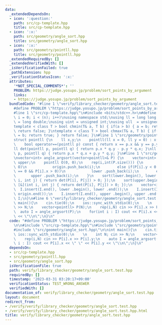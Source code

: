 ```yaml
---
data:
  _extendedDependsOn:
  - icon: ':question:'
    path: src/cp-template.hpp
    title: src/cp-template.hpp
  - icon: ':x:'
    path: src/geometry/angle_sort.hpp
    title: src/geometry/angle_sort.hpp
  - icon: ':x:'
    path: src/geometry/pointll.hpp
    title: src/geometry/pointll.hpp
  _extendedRequiredBy: []
  _extendedVerifiedWith: []
  _isVerificationFailed: true
  _pathExtension: hpp
  _verificationStatusIcon: ':x:'
  attributes:
    '*NOT_SPECIAL_COMMENTS*': ''
    PROBLEM: https://judge.yosupo.jp/problem/sort_points_by_argument
    links:
    - https://judge.yosupo.jp/problem/sort_points_by_argument
  bundledCode: "#line 1 \"verify/library_checker/geometry/angle_sort.test.hpp\"\n\
    #define PROBLEM \"https://judge.yosupo.jp/problem/sort_points_by_argument\"\n\n\
    #line 1 \"src/cp-template.hpp\"\n#include <bits/stdc++.h>\n#define rep(i,n) for(int\
    \ i = 0; i < (n); i++)\nusing namespace std;\nusing ll = long long;\nusing ld\
    \ = long double;\nusing uint = unsigned int;\nusing ull  = unsigned long long;\n\
    template < class T > bool chmin(T& a, T b) { if(a > b) { a = b; return true; }\
    \ return false; }\ntemplate < class T > bool chmax(T& a, T b) { if(a < b) { a\
    \ = b; return true; } return false; }\n#line 1 \"src/geometry/pointll.hpp\"\n\
    struct pointll {\n    ll x,y;\n    pointll(ll x = 0, ll y = 0) : x(x), y(y) {}\n\
    \    bool operator==(pointll p) const { return x == p.x && y == p.y; }\n};\n\n\
    ll det(pointll p, pointll q) { return p.x * q.y - p.y * q.x; }\nll dot(pointll\
    \ p, pointll q) { return p.x * q.x + p.y * q.y; }\n#line 1 \"src/geometry/angle_sort.hpp\"\
    \nvector<int> angle_argsort(vector<pointll>& P) {\n    vector<int> lower, origin,\
    \ upper;\n    pointll O(0, 0);\n    rep(i,int(P.size())) {\n        if(P[i] ==\
    \ O)\n            origin.push_back(i);\n        else if(P[i].y < 0 || (P[i].y\
    \ == 0 && P[i].x > 0))\n            lower .push_back(i);\n        else\n     \
    \       upper .push_back(i);\n    }\n    sort(lower.begin(), lower.end(), [&](int\
    \ i, int j) { return det(P[i], P[j]) > 0; });\n    sort(upper.begin(), upper.end(),\
    \ [&](int i, int j) { return det(P[i], P[j]) > 0; });\n    vector<int> I;\n  \
    \  I.insert(I.end(), lower .begin(), lower .end());\n    I.insert(I.end(), origin.begin(),\
    \ origin.end());\n    I.insert(I.end(), upper .begin(), upper .end());\n    return\
    \ I;\n}\n#line 6 \"verify/library_checker/geometry/angle_sort.test.hpp\"\n\nint\
    \ main(){\n    cin.tie(0);\n    ios::sync_with_stdio(0);\n    \n    int N; cin\
    \ >> N;\n    vector<pointll> P(N);\n    rep(i,N) cin >> P[i].x >> P[i].y;\n  \
    \  auto I = angle_argsort(P);\n    for(int i : I) cout << P[i].x << \" \" << P[i].y\
    \ << \"\\n\";\n}\n"
  code: "#define PROBLEM \"https://judge.yosupo.jp/problem/sort_points_by_argument\"\
    \n\n#include \"src/cp-template.hpp\"\n#include \"src/geometry/pointll.hpp\"\n\
    #include \"src/geometry/angle_sort.hpp\"\n\nint main(){\n    cin.tie(0);\n   \
    \ ios::sync_with_stdio(0);\n    \n    int N; cin >> N;\n    vector<pointll> P(N);\n\
    \    rep(i,N) cin >> P[i].x >> P[i].y;\n    auto I = angle_argsort(P);\n    for(int\
    \ i : I) cout << P[i].x << \" \" << P[i].y << \"\\n\";\n}\n"
  dependsOn:
  - src/cp-template.hpp
  - src/geometry/pointll.hpp
  - src/geometry/angle_sort.hpp
  isVerificationFile: true
  path: verify/library_checker/geometry/angle_sort.test.hpp
  requiredBy: []
  timestamp: '2023-03-31 03:20:17+09:00'
  verificationStatus: TEST_WRONG_ANSWER
  verifiedWith: []
documentation_of: verify/library_checker/geometry/angle_sort.test.hpp
layout: document
redirect_from:
- /verify/verify/library_checker/geometry/angle_sort.test.hpp
- /verify/verify/library_checker/geometry/angle_sort.test.hpp.html
title: verify/library_checker/geometry/angle_sort.test.hpp
---
```

